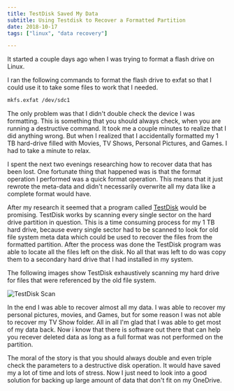 ```yaml
---
title: TestDisk Saved My Data
subtitle: Using Testdisk to Recover a Formatted Partition
date: 2018-10-17
tags: ["linux", "data recovery"]

---
```


It started a couple days ago when I was trying to format a flash drive on Linux.

I ran the following commands to format the flash drive to exfat so that I could use it to take some files to work that I needed.

```sh
mkfs.exfat /dev/sdc1
```

The only problem was that I didn't double check the device I was formatting.  This is something that you should always check, when you are running a destructive command.  It took me a couple minutes to realize that I did anything wrong.  But when I realized that I accidentally formatted my 1 TB hard-drive filled with Movies, TV Shows, Personal Pictures, and Games.  I had to take a minute to relax.

I spent the next two evenings researching how to recover data that has been lost.  One fortunate thing that happened was is that the format operation I performed was a quick format operation.  This means that it just rewrote the meta-data and didn't necessarily overwrite all my data like a complete format would have.

After my research it seemed that a program called [TestDisk](https://www.cgsecurity.org/) would be promising.  TestDisk works by scanning every single sector on the hard drive partition in question.  This is a time consuming process for my 1 TB hard drive, because every single sector had to be scanned to look for old file system meta data which could be used to recover the files from the formatted partition.  After the process was done the TestDisk program was able to locate all the files left on the disk.  No all that was left to do was copy them to a secondary hard drive that I had installed in my system.

The following images show TestDisk exhaustively scanning my hard drive for files that were referenced by the old file system.

![TestDisk Scan](/img/testdisk-scan.png)

In the end I was able to recover almost all my data.  I was able to recover my personal pictures, movies, and Games, but for some reason I was not able to recover my TV Show folder.  All in all I'm glad that I was able to get most of my data back.  Now i know that there is software out there that can help you recever deleted data as long as a full format was not performed on the partition.

The moral of the story is that you should always double and even triple check the parameters to a destructive disk operation.  It would have saved my a lot of time and lots of stress.  Now I just need to look into a good solution for backing up large amount of data that don't fit on my OneDrive.
